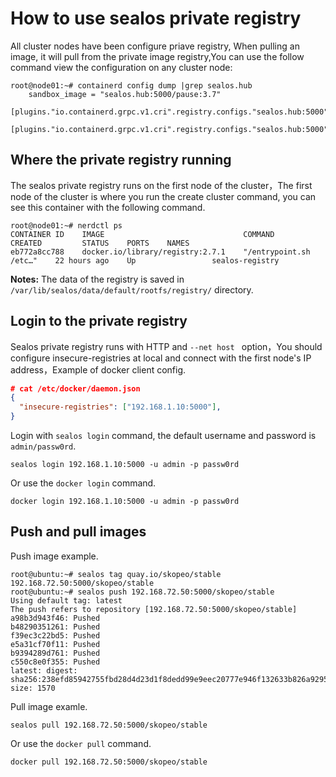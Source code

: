 # How to use sealos private registry

All cluster nodes have been configure priave registry, When pulling an image, it will pull from the private image registry,You can use the follow command view the configuration on any cluster node:

```shell
root@node01:~# containerd config dump |grep sealos.hub
    sandbox_image = "sealos.hub:5000/pause:3.7"
        [plugins."io.containerd.grpc.v1.cri".registry.configs."sealos.hub:5000"]
          [plugins."io.containerd.grpc.v1.cri".registry.configs."sealos.hub:5000".auth]
```

## Where the private registry running

The sealos private registry runs on the first node of the cluster，The first node of the cluster is where you run the create cluster command, you can see this container with the following command.

```shell
root@node01:~# nerdctl ps
CONTAINER ID    IMAGE                               COMMAND                   CREATED         STATUS    PORTS    NAMES
eb772a8cc788    docker.io/library/registry:2.7.1    "/entrypoint.sh /etc…"    22 hours ago    Up                 sealos-registry 
```

**Notes:** The data of the registry  is saved in `/var/lib/sealos/data/default/rootfs/registry/` directory.

## Login to the private registry

Sealos private registry runs with HTTP and `--net host ` option，You should configure insecure-registries at local and connect with the first node's IP address，Example of docker client config.

```json
# cat /etc/docker/daemon.json 
{
  "insecure-registries": ["192.168.1.10:5000"],
}
```

Login with `sealos login` command, the default username and password is `admin/passw0rd`.

```shell
sealos login 192.168.1.10:5000 -u admin -p passw0rd
```

Or use the `docker login` command.

```shell
docker login 192.168.1.10:5000 -u admin -p passw0rd 
```

## Push and pull images

Push image example.
```shell
root@ubuntu:~# sealos tag quay.io/skopeo/stable 192.168.72.50:5000/skopeo/stable
root@ubuntu:~# sealos push 192.168.72.50:5000/skopeo/stable
Using default tag: latest
The push refers to repository [192.168.72.50:5000/skopeo/stable]
a98b3d943f46: Pushed 
b48290351261: Pushed 
f39ec3c22bd5: Pushed 
e5a31cf70f11: Pushed 
b9394289d761: Pushed 
c550c8e0f355: Pushed 
latest: digest: sha256:238efd85942755fbd28d4d23d1f8dedd99e9eec20777e946f132633b826a9295 size: 1570
```

Pull image examle.

```shell
sealos pull 192.168.72.50:5000/skopeo/stable
```

Or use the `docker pull` command.

```shell
docker pull 192.168.72.50:5000/skopeo/stable
```